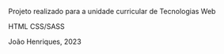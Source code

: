 Projeto realizado para a unidade curricular de Tecnologias Web

HTML CSS/SASS

João Henriques, 2023
